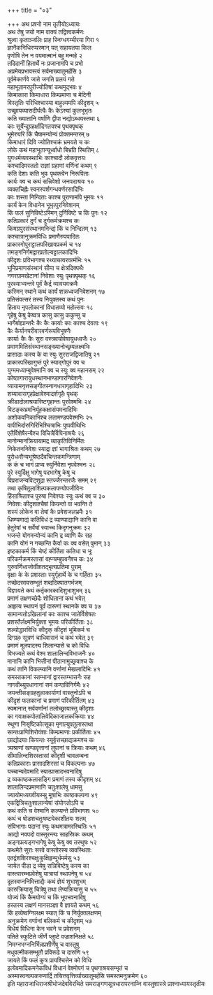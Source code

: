 +++
title = "०३"

+++
अथ प्रश्नो नाम तृतीयोऽध्यायः  
अथ तेषु जयो नाम वाक्यं तद्विश्वकर्मणः  
श्रुत्वा कृताञ्जलिः प्राह स्निग्धगम्भीरया गिरा १  
ज्ञानैकनिधिरप्यस्मान् यत् सहायतया किल  
वृणोषि तेन न वयमात्मानं बहु मन्महे २  
तदिदानीं हितार्थे नः प्रजानामपि च प्रभो  
अप्रमेयप्रभावस्त्वं सर्वमाख्यातुमर्हसि ३  
पूर्वमेकार्णवे जाते जगति प्रलयं गते  
महाभूतामरपुरीज्योतिषां कथमुद्भवः ४  
किमाकारा किमाधारा किम्प्रमाणा च मेदिनी  
विस्तृतिः परिधिश्चास्या बाहुल्यमपि कीदृशम् ५  
उच्छ्रायव्यासदीर्घत्वैः कैः केऽस्यां कुलभूभृतः  
कति ख्यातानि वर्षाणि द्वीपा नद्योऽब्धयस्तथा ६  
काः सूर्येन्दुग्रहर्क्षादिगतयश्च पृथक्पृथक्  
भूमेरुपरि किं चैषामन्योन्यं प्रोक्तमन्तरम् ७  
किमाधारं दिवि ज्योतिश्चक्रं भ्रमयते च कः  
लोके कथं महाभूतान्यूर्ध्वाधो बिभ्रति स्थितिम् ८  
युगधर्मव्यवस्थाभिः काश्चादौ लोकवृत्तयः  
कश्चादिमस्ततो राज्ञां ग्रहाणां वर्णिनां कथम् ९  
कति देशाः कति भुवः पृथक्त्वेन निरूपिताः  
कार्यः क्व च कथं सन्निवेशो जनपदाश्रयः १०  
व्यक्तचिह्नैः स्वनस्पर्शगन्धवर्णरसादिभिः  
काः शस्ता निन्दिताः काश्च पुराणामपि भूमयः ११  
कार्यं केन विधानेन भूभृत्पुरनिवेशनम्  
किं फलं सुनिविष्टेऽस्मिन् दुर्निविष्टे च किं पुनः १२  
कतिप्रकारं दुर्गं च दुर्गकर्मक्रमश्च कः   
किमग्रपुरसंस्थानमनिन्द्यं किं च निन्दितम् १३  
कश्चात्रानुक्रमविधिः प्रमाणैरुपपादितः  
प्राकारगोपुराट्टालपरिखावप्रकर्म च १४  
तमङ्गनिर्गमद्वारप्रतोल्यट्टालकादिभिः  
कीदृशः प्रविभागश्च रथ्याचत्वरवर्त्मभिः १५  
भूमिप्रमाणसंस्थानं सीमा च क्षेत्रदिक्पथैः  
नगरग्रामखेटानां निवेशाः स्युः पृथक्पृथक् १६  
पुरस्याभ्यन्तरे पूर्वं कैर्द्र व्यावयवक्रमैः  
कस्मिन् स्थाने कथं कार्यं शक्रध्वजनिवेशनम् १७  
प्रतिसंवत्सरं तस्य नियुक्तस्य कथं पुनः  
हिताय नृपलोकानां विधातव्यो महोत्सवः १८  
गृहेषु केषु केष्वत्र कासु कासु ककुप्सु च  
भागैर्बाह्यान्तरैः कैः कैः कार्याः काः काश्च देवताः १९  
कैः कैर्यानपरीवारवर्णरूपविभूषणैः  
कार्याः कैः कैः सुरा वस्त्रवयोवेषायुधध्वजैः २०  
प्रमाणमितिसंस्थानसङ्ख्यानोच्छ्रयलक्ष्मभिः  
प्रासादाः कस्य के वा स्युः सुरराजद्विजातिषु २१  
प्राकारपरिखागुप्तं पुरे स्याद्गोपुरं क्व च  
युग्ममध्याम्बुवेश्मानि क्व च स्युः क्व महानसम् २२  
कोष्ठागारायुधस्थानभाण्डागारनिवेशनैः  
व्यायामनृत्तसङ्गीतस्नानधारागृहादिभिः २३  
शय्यावासगृहप्रेक्षावेश्मादर्शगृहैः पृथक्  
क्रीडादोलाश्रयारिष्टगृहान्तः पुरवेश्मभिः २४  
विटङ्कभ्रमनिर्यूहकक्षासंयमनादिभिः  
अशोकवनिकाभिश्च लतामण्डपवेश्मभिः २५  
वापीभिर्दारुगिरिभिश्चित्राभिः पुष्पवीथिभिः  
एतैर्विशेषैरन्यैश्च विचित्रैर्विपिनाश्रयैः २६  
मानोन्मानक्रियायामद्र व्याकृतिविनिर्मितः  
निकेतननिवेशः स्याद्रा ज्ञां भागाश्रितः कथम् २७  
पुरोधःसैन्यभूश्रेष्ठदैवचिन्तकमन्त्रिणाम्  
कं कं च भागं प्राप्य स्युर्निवेशा नृपवेश्मनः २८  
पुरे स्युर्दिक्षु भागेषु पदभागेषु केषु च  
विप्रराजन्यविट्शूद्रा स्तज्जैरन्तरजैः समम् २९  
तथा कृषितुलाशिल्पकलापण्योपजीविनः  
हिंसाश्रिताश्च पुरुषा निवेश्याः स्युः कथं क्व च ३०  
निवेशाः कीदृशाश्चैषां कियन्तो वा भवन्ति ते  
शस्यं लोकेन वा तेषां कैः प्रवेशजलभ्रमैः ३१  
धिष्ण्यमाद्यं कतिविधं द्र व्याण्याद्यानि कानि वा  
हेतुरेषां च सर्वेषां स्याच्च किदृगनुक्रमः ३२  
भजन्ते योगमन्योन्यं कानि द्र व्याणि कैः सह  
कानि योगं न गच्छन्ति कैर्वा कः क्व वसेत् पुमान् ३३  
इष्टकाकर्म किं चेष्टं कीर्तिता कतिधा च भूः  
परिकर्मक्रमस्तासां वह्न्यम्बुपवनैश्च कः ३४  
गुरुवर्णिध्वजोर्वीशतद्भृत्यप्रतिमा पुराम्  
वृक्षाः के के प्रशस्ताः स्युर्गृहार्थे के च गर्हिताः ३५  
तच्छेदस्रावसम्भूतं शब्ददिक्पातगर्भजम्  
विज्ञायते कथं कर्तृकारकादिशुभाशुभम् ३६  
प्रमाणं तक्षणच्छेदैः शोधितानां कथं भवेत्  
आहृत्य स्थापनं पूर्वं दारूणां स्थानके क्व च ३७  
सामान्यतोऽखिलानां काः काश्च जातेर्विशेषतः  
प्रशस्तैर्लक्ष्मभिर्युक्ता भूमयः परिकीर्तिताः ३८  
शल्योद्धारविधिः कीदृक् कीदृशं भूमिकर्म च  
दिग्ग्रहः सूत्रणं चाधिवासनं च कथं भवेत् ३९  
प्रमाणं मूलपादस्य शिलान्यासे च को विधिः  
विभज्यते कथं वेश्म शालालिन्दविभाजनैः ४०  
मानानि कानि भित्तीनां पीठानामुच्छ्रयाश्च के  
कथं तानि विकल्प्यानि वर्णानां मेखलादिभिः ४१  
समस्तकानां स्तम्भानां द्वारस्तम्भासनैः सह  
नागवीथ्युपधानानां समं कण्ठविनिर्गमैः ४२  
जयन्तीसङ्ग्रहतुलाकार्याणां वास्तुनोऽपि च  
कीदृशं फलकानां च प्रमाणं परिकीर्तितम् ४३  
स्वमानात् सर्ववर्णानां तलोच्छ्रायास्तु कीदृशाः  
का गवाक्षकपोतालिवेदिकाजालकक्रियाः ४४  
स्थूणा निसृष्टिकोत्सूका मृगाल्युपतुलास्तथा  
सान्तःप्राणिशिरोवंशाः किम्प्रमाणाः प्रकीर्तिताः ४५  
छाद्योदयाः कियन्तः स्युर्वृत्तच्छाद्यक्रमश्च कः  
त्र्यश्राणां खण्डवृत्तानां लुपानां च क्रियाः कथम् ४६  
सीमालिन्दशिरस्तासां कीदृशी चावलम्बना  
कतिप्रकाराः प्रासादशिरसां च विकल्पनाः ४७  
यच्चान्यदेवमादि स्यात्प्रासादभवनादिषु  
द्र व्यकाष्ठकलासङ्गि प्रमाणं तस्य कीदृशम् ४८  
शालालिन्दप्रमाणानि चतुःशालेषु धामसु  
ज्यायोमध्ययवीयस्सु मूषाभिः काष्ठकल्पना ४९  
एकद्वित्रिचतुःशालान्येषां संयोगतोऽपि च  
कथं कति च वेश्मानि कल्प्यन्ते प्रविभागशः ५०  
कथं च षोडशचतुःषष्ट्येकाशीतयः शतम्  
संविभागाः पदानां स्युः कथमत्रामरस्थितिः ५१  
आद्यो नवपदो वास्तुरन्त्यः साहस्रिकः कथम्  
अङ्गप्रत्यङ्गभागेषु केषु केषु क्व तस्थुषः ५२  
कथमेते सुराः सरवे वास्तोरस्य व्यवस्थिताः  
एतद्वंशशिरश्चक्षुःकुक्षिहृन्मूर्धमर्मसु ५३  
जायेत पीडा द्र व्येषु सन्निविष्टेषु कस्य का  
वास्त्वारम्भप्रवेशेषु यात्रायां स्थापनेषु च ५४  
दूतस्वप्ननिमित्ताद्यैः कथं ज्ञेयं शुभाशुभम्  
कारुक्रियासु चित्रेषु तथा लेप्यक्रियासु च ५५  
योज्यं किं कैमयोग्यं च किं भूपभवनादिषु  
हस्तस्य लक्षणं मानसञ्ज्ञा वै ज्ञायते कथम् ५६  
किं हव्येष्वग्निलक्ष्म स्यात् किं च निर्युक्तलक्षणम्  
अनुक्रमेण वर्णानां बलिकर्म च कीदृशम् ५७  
विधेयं विधिना केन भवने च प्रवेशनम्  
पतिते स्फुटिते जीर्णे प्लुष्टे वज्राशनिक्षते ५८  
निमग्नभग्ननिर्भिन्नप्रशीर्णेषु च वास्तुषु  
मधुवल्मीकसम्भूतौ प्रविरूढे च दारुणि ५९  
जायते किं फलं कुत्र प्रायश्चित्तेन को विधिः  
इत्येवमादिकमनेकविधं विधानं वेश्मोपगं च पृथगाश्रयसम्भृतं च   
अस्मास्वनल्पकरुणार्द्रि तचित्तवृत्तिर्व्याख्यातुमर्हसि समस्तमनुक्रमेण ६०  
इति महाराजाधिराजश्रीभोजदेवविरचिते समराङ्गणसूत्रधारापरनाम्नि
वास्तुशास्त्रे प्राश्नाध्यायस्तृतीयः  
   
